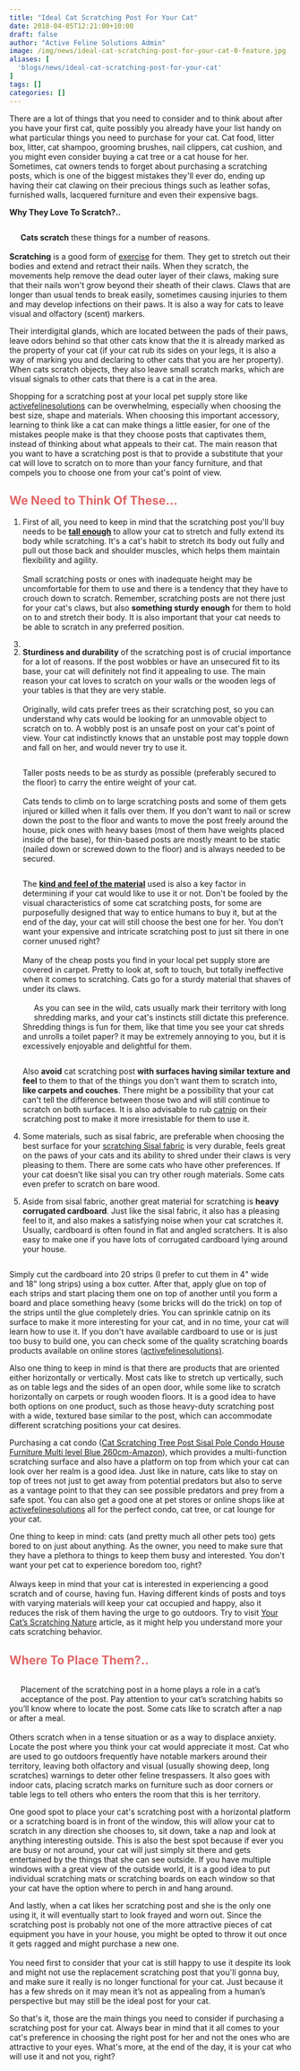 ```yaml
---
title: "Ideal Cat Scratching Post For Your Cat"
date: 2018-04-05T12:21:00+10:00
draft: false
author: "Active Feline Solutions Admin"
image: /img/news/ideal-cat-scratching-post-for-your-cat-0-feature.jpg
aliases: [
  'blogs/news/ideal-cat-scratching-post-for-your-cat'
]
tags: []
categories: []
---
```


<p><span>There are a lot of things that you need to consider and to think about after you have your first cat, quite possibly you already have your list handy on what particular things you need to </span><span>purchase</span><span> for your cat. Cat food, litter box, litter, cat shampoo, grooming brushes, nail clippers, cat cushion, and you might even consider buying a cat tree or a cat house for her. Sometimes, cat owners tends to forget about purchasing a scratching posts, which is one of the biggest mistakes they'll ever</span> do, ending up having their cat clawing on their precious things such as leather sofas, furnished walls, lacquered furniture and even their expensive bags.</p> <p><span><strong> </strong></span></p> <p><span><strong>Why They Love To Scratch?..</strong></span></p> <p> </p> <p style="float: left;"><strong><img alt="" src="/img/news/ideal-cat-scratching-post-for-your-cat-1.jpg" style="float: left; margin: 10px;">Cats scratch</strong> these things for a number of reasons.<br><br> <strong>Scratching</strong> is a good form of <a href="https://activefelinesolutions.com.au/blogs/news/cat-exercise" title="cat exercise">exercise</a> for them. They get to stretch out their bodies and extend and retract their nails. When they scratch, the movements help remove the dead outer layer of their claws, making sure that their nails won't grow beyond their sheath of their claws. Claws that are longer than usual tends to break easily, sometimes causing injuries to them and may develop infections on their paws. It is also a way for cats to leave visual and olfactory (scent) markers.</p> <p><span>Their </span><span>interdigital</span><span> glands, which </span><span>are located</span><span> between the pads of their paws, leave odors behind so that other cats know that the it is already marked as the property of your cat (if your cat rub its sides on your legs, it is also a way of marking you and declaring to other cats that you are her property). When cats scratch objects, they also leave small scratch marks, which are visual signals to other cats that there is a cat in the area.</span></p> <p><span>Shopping for a scratching post at your local pet supply store like </span><a href="https://activefelinesolutions.com.au/">activefelinesolutions</a><span> </span><span>can be</span><span> overwhelming, especially when choosing the best size, shape and materials. When choosing this important accessory, learning to think like a cat can make things a little easier, for one of the mistakes people make is that they choose posts that captivates them, instead of thinking about what appeals to their cat. The main reason that you want to have a scratching post is that to </span><span>provide</span><span> a substitute that your cat will love to scratch on to more than your fancy furniture, and that compels you to choose one from your cat's point of view.</span></p> <p><span> </span></p> <h2><span style="color: #e06666;"><strong>We Need to Think Of These...</strong></span></h2> <p> </p> <ol> <li> <p><span>First of all, you need to keep in mind that the scratching post you'll buy needs </span><span>to be</span> <a href="https://amzn.to/2MTVgsw" target="_blank" title="Cat Tree Scratcher PARALA" rel="noopener noreferrer"><span><strong>tall enough</strong></span></a><span> to allow your cat to stretch and fully extend its body while scratching. It's a cat's habit </span><span>to stretch its body</span><span> out fully and pull out those back and shoulder muscles, which helps them </span><span>maintain</span><span> flexibility and agility. <br><br>Small scratching posts or ones with inadequate height </span><span>may be</span><span> uncomfortable for them to use and there is a tendency that they have to crouch down to scratch. Remember, scratching posts are not there just for your cat's claws, but also <strong>something sturdy enough</strong> for them to hold on to and stretch their body. It is also important that your </span>cat needs to be able to scratch in any preferred position.</p> </li> <li style="float: right;"> <p><span> </span><span><strong>Sturdiness and durability</strong></span><span> of the scratching post is of crucial importance for a lot of reasons. If the post wobbles or have an unsecured fit </span><span>to its base</span><span>, your cat will definitely not find it appealing to use. The main </span>reason your cat loves to scratch on your walls or the wooden legs of your tables is that they are very stable. <br><br>Originally, wild cats prefer trees as their scratching post, so you can understand why cats would be looking for an unmovable object to scratch on to. A wobbly post is an unsafe post on your cat's point of view. Your cat indistinctly knows that an unstable post may topple down and fall on her, and would never try to use it.</p> <p style="float: right;"><span><img alt="" src="/img/news/ideal-cat-scratching-post-for-your-cat-2.jpg" style="float: right; margin: 10px;">Taller posts needs </span><span>to be</span><span> as sturdy as possible (preferably secured to the floor) to carry the entire weight of your cat. <br><br>Cats tends to climb on to large scratching posts and some of them gets injured or killed when it falls over them. If you don't want to nail or screw down the post to the floor and wants to move the post freely around the house, pick ones with heavy bases (most of them have weights placed inside of the base), for thin-based posts are mostly meant </span><span>to be</span><span> static (nailed down or screwed down to the floor) and is always needed </span><span>to be secured.</span><span></span></p> </li> <li> <p style="float: left;"><span> </span><span>The </span><a href="https://amzn.to/2MWTuXP" target="_blank" title="Grey Sisal 92cm Scratching Post" rel="noopener noreferrer"><span><strong>kind and feel of the material</strong></span></a><span> used is also a key </span><span>factor</span><span> in determining if your cat would like to use it or not. Don't be fooled by the visual characteristics of some cat scratching posts, for some are purposefully designed that way to entice humans to buy it, but at the end of the day, your cat will still choose the best one for her. You don't want your expensive and intricate scratching post to just sit there in one corner unused right?<br><br></span>Many of the cheap posts you find in your local pet supply store are covered in carpet. Pretty to look at, soft to touch, but totally ineffective when it comes to scratching. <span>Cats go for a sturdy material that shaves of under its claws. <br><br><a href="https://amzn.to/2MWTuXP" target="_blank" title="Grey Sisal 92cm Scratching Post" rel="noopener noreferrer"><img alt="" src="/img/news/ideal-cat-scratching-post-for-your-cat-3.jpg" style="float: left; margin: 10px;"></a>As you can see in the wild, cats usually mark their territory with long shredding marks, and your cat's instincts still dictate this preference. Shredding things is fun for them, like that time you see your cat shreds and unrolls a toilet paper? it may be extremely annoying to you, but it is excessively enjoyable and delightful for them.</span></p> </li> </ol> <ol start="4"> <li> <p style="float: left;">Also <strong>avoid</strong> cat scratching post <strong>with surfaces having similar texture and feel</strong> to them to that of the things you don't want them to scratch into, <strong>like carpets and couches</strong>. There might be a possibility that your cat can't tell the difference between those two and will still continue to scratch on both surfaces. It is also advisable to rub <a href="https://amzn.to/2KGeTb5" target="_blank" title="cats on catnip" rel="noopener noreferrer">catnip</a> on their scratching post to make it more irresistable for them to use it.</p> <p>Some materials, such as sisal fabric, are preferable when choosing the best surface for your <a href="https://amzn.to/2Kx6feP" target="_blank" title="scratching sisal fabric post" rel="noopener noreferrer">scratching Sisal fabric</a> is very durable, feels great on the paws of your cats and its ability to shred under their claws is very pleasing to them. There are some cats who have other preferences. If your cat doesn’t like sisal you can try other rough materials. Some cats even prefer to scratch on bare wood. </p> </li> </ol> <ol start="5"> <li> <p><span> </span>Aside from sisal fabric, another great material for scratching is <strong>heavy corrugated cardboard</strong>. Just like the sisal fabric, <span>it also has a pleasing feel to it, </span><span>and also</span><span> makes a satisfying noise when your cat scratches it. Usually, cardboard is often found in flat and angled </span><span>scratchers</span><span>. It is also easy to make one if you have lots of corrugated cardboard lying around your house.</span> </p> </li> </ol> <p style="float: right;"><a href="https://activefelinesolutions.com.au/collections/scratch-pad" title="scratch pad"><img alt="" src="/img/news/ideal-cat-scratching-post-for-your-cat-4.jpg" style="float: right; margin: 10px;"></a>Simply cut the cardboard into 20 strips (I prefer to cut them in 4" wide and 18" long strips) using a box cutter. After that, apply glue on top of each strips and start placing them one on top of another until you form a board and place something heavy (some bricks will do the trick) on top of the strips until the glue completely dries. You can sprinkle catnip on its surface to make it more interesting for your cat, and in no time, your cat will learn how to use it. If you don't have available cardboard to use or is just too busy to build one, you can check some of the quality scratching boards products available on online stores (<u><a href="https://activefelinesolutions.com.au/">activefelinesolutions</a>)</u>.</p> <p><span>Also one thing to keep in mind is that there are products that </span><span>are oriented</span><span> either horizontally or vertically. Most cats like to stretch up vertically, such as on table legs and the sides of an open door, while some like to scratch horizontally on carpets or rough wooden floors. It is a good idea to have both options on one product, such as those heavy-duty scratching post with a wide, textured base similar to the post, which can accommodate different scratching positions your cat desires.</span></p> <p>Purchasing a cat condo (<span data-sheets-value='{"1":2,"2":"Cat Scratching Tree Post Sisal Pole Condo House Furniture Multi level Blue 260cm"}' data-sheets-userformat='{"2":8403841,"3":[null,0],"10":2,"11":0,"12":0,"14":[null,2,0],"15":"Calibri, sans-serif","16":11,"26":400}'><a href="https://amzn.to/2MRxHAL" target="_blank" title="cat condo multi level" rel="noopener noreferrer">Cat Scratching Tree Post Sisal Pole Condo House Furniture Multi level Blue 260cm-Amazon</a>)</span>, which provides a multi-function scratching surface and also have a platform on top from which your cat can look over her realm is a good idea. Just like in nature, cats like to stay on top of trees not just to get away from potential predators but also to serve as a vantage point to that they can see possible predators and prey from a safe spot. You can also get a good one at pet stores or online shops like at <a href="https://activefelinesolutions.com.au/"><u>activefelinesolutions</u></a> all for the perfect condo, cat tree, or cat lounge for your cat.</p> <p><span>One thing to keep in mind: cats (and pretty much all other pets too) gets bored to on just about anything. As the owner, you need to make sure that they have a plethora to things to keep them busy and interested. You don't want your pet cat to experience boredom too, right? <br><br>Always keep in mind that your cat </span><span>is interested</span><span> in experiencing a good scratch and of course, having fun. Having different kinds of posts and toys with varying materials will keep your cat occupied and happy, also it reduces the risk of them having the urge to go outdoors. Try to visit </span><a href="https://activefelinesolutions.com.au/blogs/news/your-cat-s-scratching-nature" title="cats scratching nature">Your Cat’s Scratching Nature</a> article, as it might help you understand more your cats scratching behavior.</p> <p><span><strong> </strong></span></p> <h2><span style="color: #e06666;"><strong>Where To Place Them?..</strong></span></h2> <p> </p> <p style="float: left;"><span><a href="https://www.catbehaviorassociates.com/why-your-cat-might-be-a-picky-eater/"><img alt="" src="/img/news/ideal-cat-scratching-post-for-your-cat-5.jpg" style="float: left; margin: 10px;"></a>Placement of the scratching post in a home plays a role in a cat’s acceptance of the post. </span>Pay attention to your cat’s scratching habits so you’ll know where to locate the post. Some cats like to scratch after a nap or after a meal. <br><br>Others scratch when in a tense situation or as a way to displace anxiety. Locate the post where you think your cat would appreciate it most.<span> Cat who are used to go outdoors frequently have notable markers around their territory, leaving both olfactory and visual (usually showing deep, long scratches) warnings to deter other feline trespassers. It also goes with indoor cats, placing scratch marks on furniture such as door corners or table legs to tell others who enters the room that this is her territory. </span></p> <p>One good spot to place your cat's scratching post with a horizontal platform or a scratching board is in front of the window, this will allow your cat to scratch in any direction she chooses to, sit down, take a nap and look at anything interesting outside. This is also the best spot because if ever you are busy or not around, your cat will just simply sit there and gets entertained by the things that she can see outside. If you have multiple windows with a great view of the outside world, it is a good idea to put individual scratching mats or scratching boards on each window so that your cat have the option where to perch in and hang around.</p> <p><span>And lastly, when a cat likes her scratching post and she is the only one using it, it will eventually start to look frayed and worn out. Since the scratching post is probably not one of the more attractive pieces of cat equipment you have in your house, you might be opted to throw it out once it gets ragged and might purchase a new one. <br><br>You need first to consider that your cat is still happy to use it despite its look and might not use the replacement scratching post that you'll gonna buy, and make sure it really is no longer functional for your cat. Just because it has a few shreds on it may mean it’s not as appealing from a human’s perspective but may still be the ideal post for your cat.</span></p> <p><span>So that's it, those are the main things you need to consider if purchasing a scratching post for your cat. Always bear in mind that it all comes to your cat's preference in choosing the right post for her and not the ones who are attractive to your eyes. What's more, at the end of the day, it is your cat who will use it and not you, right?</span></p> <p style="text-align: center;"><img alt="" src="/img/news/ideal-cat-scratching-post-for-your-cat-6.jpg" style="float: none; margin: 10px;"></p> <style type="text/css"><!-- td {border: 1px solid #ccc;}br {mso-data-placement:same-cell;} --></style><style type="text/css"><!-- td {border: 1px solid #ccc;}br {mso-data-placement:same-cell;} --></style>
